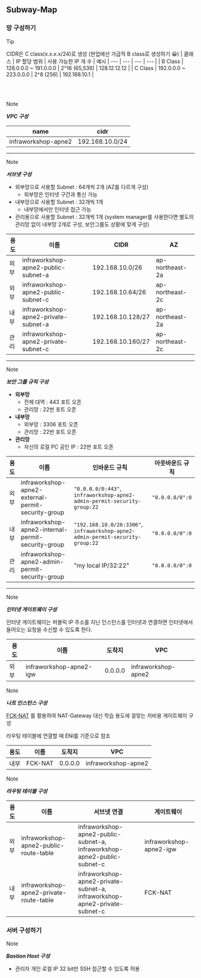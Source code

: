 ## Subway-Map


### 망 구성하기

> [!TIP]
> CIDR은 C class(x.x.x.x/24)로 생성 (현업에선 가급적 B class로 생성하기 😀)
> | 클래스 | IP 할당 범위 | 사용 가능한 IP 개 수 | 예시
> | --- | --- | --- | --- | 
> | B Class | 128.0.0.0 ~ 191.0.0.0 | 2^16 (65,536) | 128.12.12.12 |
> | C Class | 192.0.0.0 ~ 223.0.0.0 | 2^8 (256) | 192.168.10.1 |


<br></br>

> [!NOTE]
> ***VPC 구성***

| name | cidr |
| --- | --- |
| infraworkshop-apne2 | 192.168.10.0/24 |

---

> [!NOTE]
> ***서브넷 구성***
> - 외부망으로 사용할 Subnet : 64개씩 2개 (AZ를 다르게 구성)
>   - 외부망은 인터넷 구간과 통신 가능
> - 내부망으로 사용할 Subnet : 32개씩 1개
>   - 내부망에서만 인터넷 접근 가능
> - 관리용으로 사용할 Subnet : 32개씩 1개 (system manager를 사용한다면 별도의 관리망 없이 내부망 2개로 구성, 보안그룹도 상황에 맞게 구성)

| 용도 | 이름 | CIDR | AZ |
| --- | --- | --- | --- | 
| 외부 | infraworkshop-apne2-public-subnet-a | 192.168.10.0/26 | ap-northeast-2a |
| 외부 | infraworkshop-apne2-public-subnet-c | 192.168.10.64/26 | ap-northeast-2c |
| 내부 | infraworkshop-apne2-private-subnet-a | 192.168.10.128/27 | ap-northeast-2a |
| 관리 | infraworkshop-apne2-private-subnet-c | 192.168.10.160/27 | ap-northeast-2c |

---

> [!NOTE]
> ***보안 그룹 규칙 구성***
> - **외부망**
>   - 전체 대역 : 443 포트 오픈
>   - 관리망 : 22번 포트 오픈
> - **내부망**
>   - 외부망 : 3306 포트 오픈
>   - 관리망 : 22번 포트 오픈
> - **관리망**
>   - 자신의 로컬 PC 공인 IP : 22번 포트 오픈

| 용도 | 이름 | 인바운드 규칙 | 아웃바운드 규칙 |
| --- | --- | --- | --- | 
| 외부 | infraworkshop-apne2-external-permit-security-group | `"0.0.0.0/0:443"`, `infraworkshop-apne2-admin-permit-security-group:22` | `"0.0.0.0/0":0` |
| 내부 | infraworkshop-apne2-internal-permit-security-group | `"192.168.10.0/26:3306"`, `infraworkshop-apne2-admin-permit-security-group:22` | `"0.0.0.0/0":0` |
| 관리 | infraworkshop-apne2-admin-permit-security-group | "my local IP/32:22" | `"0.0.0.0/0":0` |

---


> [!NOTE]
> ***인터넷 게이트웨이 구성***
> 
> 인터넷 게이트웨이는 퍼블릭 IP 주소를 지닌 인스턴스를 인터넷과 연결하면 인터넷에서 들어오는 요청을 수신할 수 있도록 한다.

| 용도 | 이름 | 도착지 | VPC |
| --- | --- | --- | --- | 
| 외부 | infraworkshop-apne2-igw | 0.0.0.0 | infraworkshop-apne2 |


> [!NOTE]
> ***나트 인스턴스 구성***
> 
> [FCK-NAT](https://fck-nat.dev/stable/) 를 활용하여 NAT-Gateway 대신 학습 용도에 걸맞는 저비용 게이트웨이 구성
> 
> 라우팅 테이블에 연결할 때 ENI를 기준으로 참조

| 용도 | 이름 | 도착지 | VPC |
| --- | --- | --- | --- | 
| 내부 | FCK-NAT | 0.0.0.0 | infraworkshop-apne2 |

> [!NOTE]
> ***라우팅 테이블 구성***

| 용도 | 이름 | 서브넷 연결 | 게이트웨이 |
| --- | --- | --- | --- |
| 외부 | infraworkshop-apne2-public-route-table | infraworkshop-apne2-public-subnet-a, infraworkshop-apne2-public-subnet-c | infraworkshop-apne2-igw |
| 내부 | infraworkshop-apne2-private-route-table | infraworkshop-apne2-private-subnet-a, infraworkshop-apne2-private-subnet-c | FCK-NAT |



### 서버 구성하기

> [!NOTE]
> ***Bastion Host 구성***
> 
> - 관리자 개인 로컬 IP 32 bit만 SSH 접근할 수 있도록 허용

